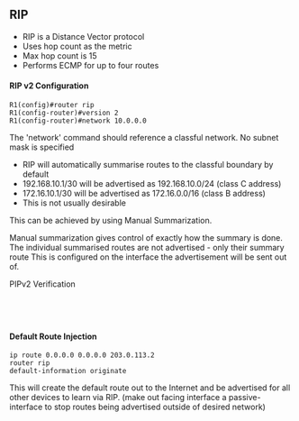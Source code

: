 ## RIP 

* RIP is a Distance Vector protocol
* Uses hop count as the metric
* Max hop count is 15
* Performs ECMP for up to four routes

#### RIP v2 Configuration
```
R1(config)#router rip
R1(config-router)#version 2
R1(config-router)#network 10.0.0.0
```

The 'network' command should reference a classful network. No subnet mask is specified

- RIP will automatically summarise routes to the classful boundary by default
- 192.168.10.1/30 will be advertised as 192.168.10.0/24 (class C address)
- 172.16.10.1/30 will be advertised as 172.16.0.0/16 (class B address)
- This is not usually desirable

This can be achieved by using Manual Summarization. 

Manual summarization gives control of exactly how the summary is done. The individual summarised routes are not advertised - only their summary route
This is configured on the interface the advertisement will be sent out of.

PIPv2 Verification
```show ip protocols
```
 
```show run | section rip
```

```show ip route
```

```show ip rip database
```

#### Default Route Injection
```
ip route 0.0.0.0 0.0.0.0 203.0.113.2
router rip
default-information originate
```

This will create the default route out to the Internet and be advertised for all other devices to learn via RIP. (make out facing interface a passive-interface to stop routes being advertised outside of desired network)















